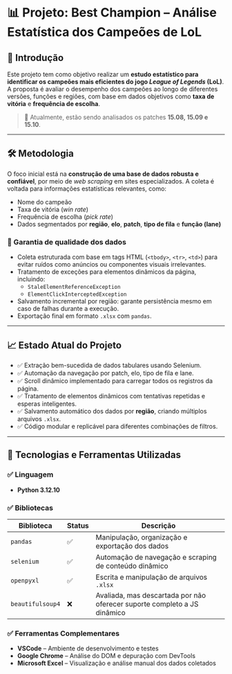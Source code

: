 # 📊 Projeto: **Best Champion** – Análise Estatística dos Campeões de LoL

## 🧠 Introdução

Este projeto tem como objetivo realizar um **estudo estatístico para identificar os campeões mais eficientes do jogo *League of Legends* (LoL)**. A proposta é avaliar o desempenho dos campeões ao longo de diferentes versões, funções e regiões, com base em dados objetivos como **taxa de vitória** e **frequência de escolha**.

> 📅 Atualmente, estão sendo analisados os patches **15.08, 15.09 e 15.10**.

---

## 🛠️ Metodologia

O foco inicial está na **construção de uma base de dados robusta e confiável**, por meio de *web scraping* em sites especializados. A coleta é voltada para informações estatísticas relevantes, como:

- Nome do campeão  
- Taxa de vitória (*win rate*)  
- Frequência de escolha (*pick rate*)  
- Dados segmentados por **região**, **elo**, **patch**, **tipo de fila** e **função (lane)**  

### 🧪 Garantia de qualidade dos dados

- Coleta estruturada com base em tags HTML (`<tbody>`, `<tr>`, `<td>`) para evitar ruídos como anúncios ou componentes visuais irrelevantes.
- Tratamento de exceções para elementos dinâmicos da página, incluindo:
  - `StaleElementReferenceException`
  - `ElementClickInterceptedException`
- Salvamento incremental por região: garante persistência mesmo em caso de falhas durante a execução.
- Exportação final em formato `.xlsx` com `pandas`.

---

## 📈 Estado Atual do Projeto

- ✅ Extração bem-sucedida de dados tabulares usando Selenium.  
- ✅ Automação da navegação por patch, elo, tipo de fila e lane.  
- ✅ Scroll dinâmico implementado para carregar todos os registros da página.  
- ✅ Tratamento de elementos dinâmicos com tentativas repetidas e esperas inteligentes.  
- ✅ Salvamento automático dos dados por **região**, criando múltiplos arquivos `.xlsx`.  
- ✅ Código modular e replicável para diferentes combinações de filtros.  

---

## 🧰 Tecnologias e Ferramentas Utilizadas

### ✅ Linguagem

- **Python 3.12.10**

### ✅ Bibliotecas

| Biblioteca       | Status | Descrição                                                                 |
|------------------|--------|--------------------------------------------------------------------------|
| `pandas`         | ✅      | Manipulação, organização e exportação dos dados                          |
| `selenium`       | ✅      | Automação de navegação e scraping de conteúdo dinâmico                   |
| `openpyxl`       | ✅      | Escrita e manipulação de arquivos `.xlsx`                                |
| `beautifulsoup4` | ❌      | Avaliada, mas descartada por não oferecer suporte completo a JS dinâmico |

### ✅ Ferramentas Complementares

- **VSCode** – Ambiente de desenvolvimento e testes  
- **Google Chrome** – Análise do DOM e depuração com DevTools  
- **Microsoft Excel** – Visualização e análise manual dos dados coletados
